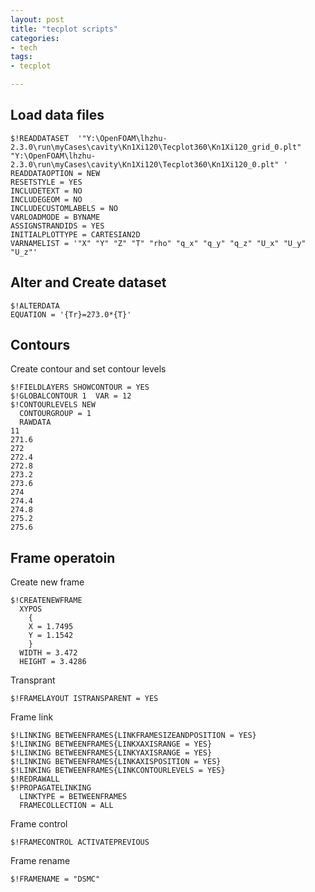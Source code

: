 ```yaml
---
layout: post
title: "tecplot scripts"
categories:
- tech
tags:
- tecplot

---
```


Load data files
---------------

    $!READDATASET  '"Y:\OpenFOAM\lhzhu-2.3.0\run\myCases\cavity\Kn1Xi120\Tecplot360\Kn1Xi120_grid_0.plt" "Y:\OpenFOAM\lhzhu-2.3.0\run\myCases\cavity\Kn1Xi120\Tecplot360\Kn1Xi120_0.plt" '
    READDATAOPTION = NEW
    RESETSTYLE = YES
    INCLUDETEXT = NO
    INCLUDEGEOM = NO
    INCLUDECUSTOMLABELS = NO
    VARLOADMODE = BYNAME
    ASSIGNSTRANDIDS = YES
    INITIALPLOTTYPE = CARTESIAN2D
    VARNAMELIST = '"X" "Y" "Z" "T" "rho" "q_x" "q_y" "q_z" "U_x" "U_y" "U_z"'

Alter and Create dataset
------------------------
    
    $!ALTERDATA 
    EQUATION = '{Tr}=273.0*{T}'


Contours
---------------
Create contour and set contour levels

    $!FIELDLAYERS SHOWCONTOUR = YES
    $!GLOBALCONTOUR 1  VAR = 12
    $!CONTOURLEVELS NEW
      CONTOURGROUP = 1
      RAWDATA
    11
    271.6
    272
    272.4
    272.8
    273.2
    273.6
    274
    274.4
    274.8
    275.2
    275.6

Frame operatoin
---------------
Create new frame

    $!CREATENEWFRAME 
      XYPOS
        {
        X = 1.7495
        Y = 1.1542
        }
      WIDTH = 3.472
      HEIGHT = 3.4286

Transprant

    $!FRAMELAYOUT ISTRANSPARENT = YES

Frame link

    $!LINKING BETWEENFRAMES{LINKFRAMESIZEANDPOSITION = YES}
    $!LINKING BETWEENFRAMES{LINKXAXISRANGE = YES}
    $!LINKING BETWEENFRAMES{LINKYAXISRANGE = YES}
    $!LINKING BETWEENFRAMES{LINKAXISPOSITION = YES}
    $!LINKING BETWEENFRAMES{LINKCONTOURLEVELS = YES}
    $!REDRAWALL 
    $!PROPAGATELINKING 
      LINKTYPE = BETWEENFRAMES
      FRAMECOLLECTION = ALL

Frame control

    $!FRAMECONTROL ACTIVATEPREVIOUS

Frame rename

    $!FRAMENAME = "DSMC"
